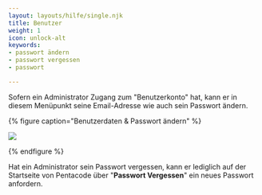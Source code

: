 ```yaml
---
layout: layouts/hilfe/single.njk
title: Benutzer
weight: 1
icon: unlock-alt
keywords:
- passwort ändern
- passwort vergessen
- passwort

---
```

Sofern ein Administrator Zugang zum "Benutzerkonto" hat, kann er in diesem Menüpunkt seine Email-Adresse wie auch sein Passwort ändern.

{% figure caption="Benutzerdaten & Passwort ändern" %}

<img src="überblick.png"/>

{% endfigure %}

Hat ein Administrator sein Passwort vergessen, kann er lediglich auf der Startseite von Pentacode über "**Passwort Vergessen**" ein neues Passwort anfordern.
